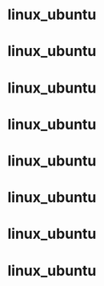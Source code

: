 # linux_ubuntu
# linux_ubuntu
# linux_ubuntu
# linux_ubuntu
# linux_ubuntu
# linux_ubuntu
# linux_ubuntu
# linux_ubuntu
